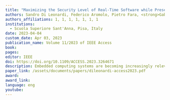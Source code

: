 ```yaml
---
title: "Maximizing the Security Level of Real-Time Software while Preserving Temporal Constraints"
authors: Sandro Di Leonardi, Federico Aromolo, Pietro Fara, <strong>Gabriele Serra</strong>, Daniel Casini, Alessandro Biondi, Giorgio Buttazzo 
authors_affiliations: 1, 1, 1, 1, 1, 1, 1
institutions:
  - Scuola Superiore Sant'Anna, Pisa, Italy
date: 2023-04-04
custom_date: Apr 03, 2023
publication_name: Volume 11/2023 of IEEE Access
book:
pages: 
editor: IEEE
doi: https://doi.org/10.1109/ACCESS.2023.3264671
description: Embedded computing systems are becoming increasingly relevant in the Internet of Things (IoT) and edge computing domains, where they are often employed as the control entity of a cyber-physical system. When operating in such interconnected domains, a software system is susceptible to cyber-attacks from external agents, which can compromise the correct behavior of the system. In addition, the software executing in these systems is typically characterized by stringent timing constraints, which must be satisfied during system execution. Enabling software protections to enhance the security level of the embedded software comes at the cost of increasing the computation times of the tasks, introducing the risk of deadline misses that could also jeopardize the system behavior. This paper presents a methodology to optimize the security level of real-time software while preserving system-wide schedulability by leveraging timing analysis. The proposed approach is based on a mixed-integer linear programming (MILP) formulation that maximizes the security level of the tasks and integrates a response-time analysis technique to assess the schedulability of the system whenever additional protections are activated to shield the software against cyber-attacks targeting specific classes of vulnerabilities. An experimental evaluation is presented to assess the performance of the proposed approach on a representative set of tasks included in standard benchmarking suites for embedded software.
paper_link: /assets/documents/papers/dileonardi-access2023.pdf
award: 
award_link: 
language: eng
youtube:
---
```

